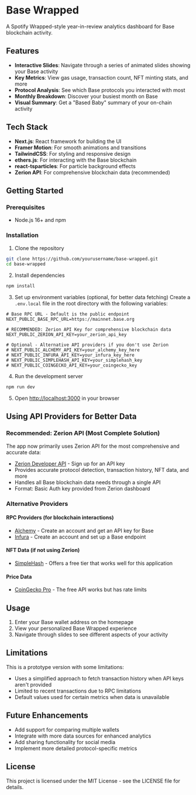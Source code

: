 # Base Wrapped

A Spotify Wrapped-style year-in-review analytics dashboard for Base blockchain activity.

## Features

- **Interactive Slides**: Navigate through a series of animated slides showing your Base activity
- **Key Metrics**: View gas usage, transaction count, NFT minting stats, and more
- **Protocol Analysis**: See which Base protocols you interacted with most
- **Monthly Breakdown**: Discover your busiest month on Base
- **Visual Summary**: Get a "Based Baby" summary of your on-chain activity

## Tech Stack

- **Next.js**: React framework for building the UI
- **Framer Motion**: For smooth animations and transitions
- **TailwindCSS**: For styling and responsive design
- **ethers.js**: For interacting with the Base blockchain
- **react-tsparticles**: For particle background effects
- **Zerion API**: For comprehensive blockchain data (recommended)

## Getting Started

### Prerequisites

- Node.js 16+ and npm

### Installation

1. Clone the repository
```bash
git clone https://github.com/yourusername/base-wrapped.git
cd base-wrapped
```

2. Install dependencies
```bash
npm install
```

3. Set up environment variables (optional, for better data fetching)
Create a `.env.local` file in the root directory with the following variables:

```
# Base RPC URL - Default is the public endpoint
NEXT_PUBLIC_BASE_RPC_URL=https://mainnet.base.org

# RECOMMENDED: Zerion API Key for comprehensive blockchain data
NEXT_PUBLIC_ZERION_API_KEY=your_zerion_api_key

# Optional - Alternative API providers if you don't use Zerion
# NEXT_PUBLIC_ALCHEMY_API_KEY=your_alchemy_key_here
# NEXT_PUBLIC_INFURA_API_KEY=your_infura_key_here
# NEXT_PUBLIC_SIMPLEHASH_API_KEY=your_simplehash_key
# NEXT_PUBLIC_COINGECKO_API_KEY=your_coingecko_key
```

4. Run the development server
```bash
npm run dev
```

5. Open [http://localhost:3000](http://localhost:3000) in your browser

## Using API Providers for Better Data

### Recommended: Zerion API (Most Complete Solution)
The app now primarily uses Zerion API for the most comprehensive and accurate data:
- [Zerion Developer API](https://developers.zerion.io/) - Sign up for an API key
- Provides accurate protocol detection, transaction history, NFT data, and more
- Handles all Base blockchain data needs through a single API
- Format: Basic Auth key provided from Zerion dashboard

### Alternative Providers

#### RPC Providers (for blockchain interactions)
- [Alchemy](https://www.alchemy.com/) - Create an account and get an API key for Base
- [Infura](https://infura.io/) - Create an account and set up a Base endpoint

#### NFT Data (if not using Zerion)
- [SimpleHash](https://simplehash.com/) - Offers a free tier that works well for this application

#### Price Data
- [CoinGecko Pro](https://www.coingecko.com/en/api/pricing) - The free API works but has rate limits

## Usage

1. Enter your Base wallet address on the homepage
2. View your personalized Base Wrapped experience
3. Navigate through slides to see different aspects of your activity

## Limitations

This is a prototype version with some limitations:

- Uses a simplified approach to fetch transaction history when API keys aren't provided
- Limited to recent transactions due to RPC limitations
- Default values used for certain metrics when data is unavailable

## Future Enhancements

- Add support for comparing multiple wallets
- Integrate with more data sources for enhanced analytics
- Add sharing functionality for social media
- Implement more detailed protocol-specific metrics

## License

This project is licensed under the MIT License - see the LICENSE file for details. 
